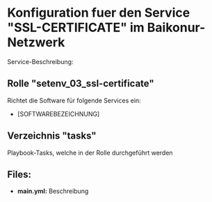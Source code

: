 # Konfiguration fuer den Service "SSL-CERTIFICATE" im Baikonur-Netzwerk
Service-Beschreibung:

## Rolle "setenv_03_ssl-certificate"
Richtet die Software für folgende Services ein:
* [SOFTWAREBEZEICHNUNG]

## Verzeichnis "tasks"
Playbook-Tasks, welche in der Rolle durchgeführt werden

## Files:
* **main.yml:** Beschreibung
